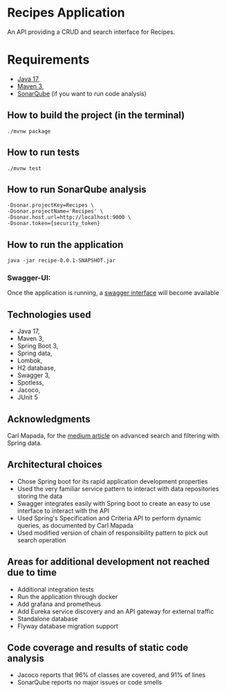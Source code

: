 # Recipes Application

An API providing a CRUD and search interface for Recipes.

# Requirements

- [Java 17](https://jdk.java.net/17/),
- [Maven 3](https://maven.apache.org/download.cgi),
- [SonarQube](https://www.sonarsource.com/) (if you want to run code analysis)

## How to build the project (in the terminal)

```./mvnw package```

## How to run tests

```./mvnw test```

## How to run SonarQube analysis

```./mvnw clean verify sonar:sonar \
-Dsonar.projectKey=Recipes \
-Dsonar.projectName='Recipes' \
-Dsonar.host.url=http://localhost:9000 \
-Dsonar.token={security_token}
```

## How to run the application

```java -jar recipe-0.0.1-SNAPSHOT.jar```

### Swagger-UI:

Once the application is running, a [swagger interface](http://localhost:8080/swagger-ui/index.htm) will become available

## Technologies used

- Java 17,
- Maven 3,
- Spring Boot 3,
- Spring data,
- Lombok,
- H2 database,
- Swagger 3,
- Spotless,
- Jacoco,
- JUnit 5

## Acknowledgments

Carl Mapada, for the [medium article](https://medium.com/@cmmapada/advanced-search-and-filtering-using-spring-data-jpa-specification-and-criteria-api-b6e8f891f2bf) on advanced search and filtering with Spring data.

## Architectural choices

- Chose Spring boot for its rapid application development properties
- Used the very familiar service pattern to interact with data repositories storing the data
- Swagger integrates easily with Spring boot to create an easy to use interface to interact with the API
- Used Spring's Specification and Criteria API to perform dynamic queries, as documented by Carl Mapada
- Used modified version of chain of responsibility pattern to pick out search operation

## Areas for additional development not reached due to time

- Additional integration tests
- Run the application through docker
- Add grafana and prometheus
- Add Eureka service discovery and an API gateway for external traffic
- Standalone database
- Flyway database migration support

## Code coverage and results of static code analysis
- Jacoco reports that 96% of classes are covered, and 91% of lines
- SonarQube reports no major issues or code smells

